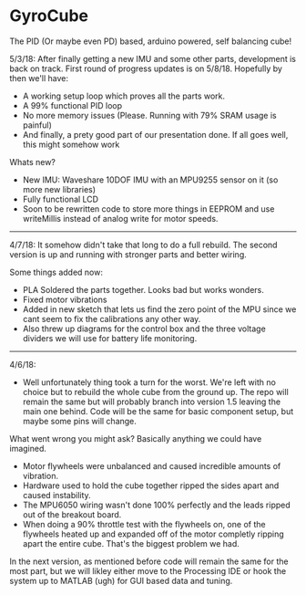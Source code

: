 # GyroCube

The PID (Or maybe even PD) based, arduino powered, self balancing cube!

5/3/18:
After finally getting a new IMU and some other parts, development is back on track.  First round of progress updates is on 5/8/18.
Hopefully by then we'll have:
- A working setup loop which proves all the parts work.
- A 99% functional PID loop
- No more memory issues (Please. Running with 79% SRAM usage is painful)
- And finally, a prety good part of our presentation done. If all goes well, this might somehow work

Whats new?
- New IMU: Waveshare 10DOF IMU with an MPU9255 sensor on it (so more new libraries)
- Fully functional LCD
- Soon to be rewritten code to store more things in EEPROM and use writeMillis instead of analog write for motor speeds.
------------------------------------------------------------------------------------------------------------------------------------------

4/7/18:
It somehow didn't take that long to do a full rebuild.  The second version is up and running with stronger parts and better wiring.

Some things added now:
- PLA Soldered the parts together.  Looks bad but works wonders.
- Fixed motor vibrations
- Added in new sketch that lets us find the zero point of the MPU since we cant seem to fix the calibrations any other way.
- Also threw up diagrams for the control box and the three voltage dividers we will use for battery life monitoring.  

------------------------------------------------------------------------------------------------------------------------------------------

4/6/18:
- Well unfortunately thing took a turn for the worst.  We're left with no choice but to rebuild the whole cube from the ground up.  The repo will remain the same but will probably branch into version 1.5 leaving the main one behind. Code will be the same for basic component setup, but maybe some pins will change.  


What went wrong you might ask? Basically anything we could have imagined.
- Motor flywheels were unbalanced and caused incredible amounts of vibration.
- Hardware used to hold the cube together ripped the sides apart and caused instability.
- The MPU6050 wiring wasn't done 100% perfectly and the leads ripped out of the breakout board.
- When doing a 90% throttle test with the flywheels on, one of the flywheels heated up and expanded off of the motor completly ripping apart the entire cube.  That's the biggest problem we had.  


In the next version, as mentioned before code will remain the same for the most part, but we will likley either move to the Processing IDE or hook the system up to MATLAB (ugh) for GUI based data and tuning.  
